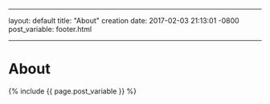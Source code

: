 
---

layout: default
title:  "About"
creation date:   2017-02-03 21:13:01 -0800
post_variable: footer.html

---

# About


{% include {{ page.post_variable }} %}
